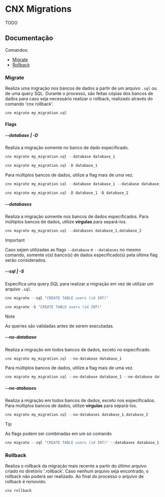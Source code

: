 # CNX Migrations

TODO

## Documentação

Comandos:

- [Migrate](#migrate)
- [Rollback](#rollback)

### Migrate

Realiza uma migração nos bancos de dados a partir de um arquivo `.sql` ou de uma query SQL. Durante o processo, são feitas cópias dos bancos de dados para caso seja necessário realizar o rollback, realizado através do comando 'cnx rollback'.

```powershell
cnx migrate my_migration.sql
```

#### Flags

##### --database | -D

Realiza a migração somente no banco de dado especificado.

```powershell
cnx migrate my_migration.sql --database database_1

cnx migrate my_migration.sql -D database_1
```

Para múltiplos bancos de dados, utilize a flag mais de uma vez.

```powershell
cnx migrate my_migration.sql --database database_1 --database database_2

cnx migrate my_migration.sql -D database_1 -D database_2
```

##### --databases

Realiza a migração somente nos bancos de dados especificados. Para múltiplos bancos de dados, utilize **vírgulas** para separá-los.

```powershell
cnx migrate my_migration.sql --databases database_1,database_2
```

> [!IMPORTANT]
> Caso sejam utilizadas as flags `--database` e `--databases` no mesmo comando, somente o(s) banco(s) de dados especificado(s) pela última flag serão considerados.

##### --sql | -S

Especifica uma query SQL para realizar a migração em vez de utilizar um arquivo `.sql`.

```powershell
cnx migrate --sql "CREATE TABLE users (id INT)"

cnx migrate -S "CREATE TABLE users (id INT)"
```

> [!NOTE]
> As queries são validadas antes de serem executadas.

##### --no-database
Realiza a migração em todos bancos de dados, exceto no especificado.

```powershell
cnx migrate my_migration.sql --no-database database_1
```

Para múltiplos bancos de dados, utilize a flag mais de uma vez.

```powershell
cnx migrate my_migration.sql --no-database database_1 --no-database database_2
```

##### --no-atabases
Realiza a migração em todos bancos de dados, exceto nos especificados. Para múltiplos bancos de dados, utilize **vírgulas** para separá-los.

```powershell
cnx migrate my_migration.sql --no-databases database_1,database_2
```

> [!TIP]  
> As flags podem ser combinadas em um só comando
> ```powershell
> cnx migrate --sql "CREATE TABLE users (id INT)" --databases database_1,database_2
> ```

### Rollback

Realiza o rollback da migração mais recente a partir do último arquivo criado no diretório '.rollback'. Caso nenhum arquivo seja encontrado, o rollback não poderá ser realizado. Ao final do processo o arquivo de rollback é removido.

```powershell
cnx rollback
```
